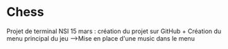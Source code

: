 # Chess
Projet de terminal NSI 
15 mars : création du projet sur GitHub + Création du menu principal du jeu
-->Mise en place d'une music dans le menu

